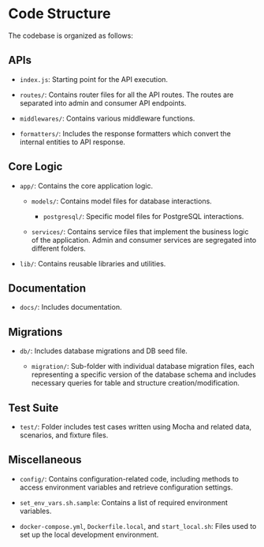 # Code Structure

The codebase is organized as follows:

## APIs
- `index.js`: Starting point for the API execution.

- `routes/`: Contains router files for all the API routes. The routes are separated into admin and consumer API endpoints.

- `middlewares/`: Contains various middleware functions.

- `formatters/`: Includes the response formatters which convert the internal entities to API response.

## Core Logic
- `app/`: Contains the core application logic.

  - `models/`: Contains model files for database interactions.

    - `postgresql/`: Specific model files for PostgreSQL interactions.

  - `services/`: Contains service files that implement the business logic of the application. Admin and consumer services are segregated into different folders.

- `lib/`: Contains reusable libraries and utilities.

## Documentation
- `docs/`: Includes documentation.

## Migrations
- `db/`: Includes database migrations and DB seed file.

  - `migration/`: Sub-folder with individual database migration files, each representing a specific version of the database schema and includes necessary queries for table and structure creation/modification.

## Test Suite
- `test/`: Folder includes test cases written using Mocha and related data, scenarios, and fixture files.
  
## Miscellaneous
- `config/`: Contains configuration-related code, including methods to access environment variables and retrieve configuration settings.

- `set_env_vars.sh.sample`: Contains a list of required environment variables.

- `docker-compose.yml`, `Dockerfile.local`, and `start_local.sh`: Files used to set up the local development environment.
